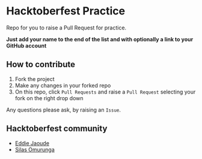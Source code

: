 # Hacktoberfest Practice

Repo for you to raise a Pull Request for practice.

**Just add your name to the end of the list and with optionally a link to your GitHub account**

## How to contribute

1. Fork the project
2. Make any changes in your forked repo
3. On this repo, click `Pull Requests` and raise a `Pull Request` selecting your fork on the right drop down

Any questions please ask, by raising an `Issue`.

## Hacktoberfest community

- [Eddie Jaoude](https://github.com/eddiejaoude)
- [Silas Omurunga](https://github.com/Simbadeveloper)
